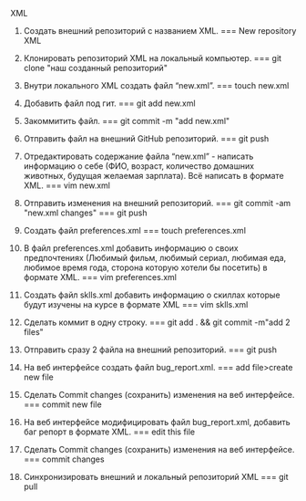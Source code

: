 ﻿XML

1. Создать внешний репозиторий c названием XML.  ===  New repository XML
2. Клонировать репозиторий XML на локальный компьютер.  ===  git clone "наш созданный репозиторий"
3. Внутри локального XML создать файл “new.xml”.  ===  touch new.xml
4. Добавить файл под гит.  ===  git add new.xml
5. Закоммитить файл.  ===  git commit -m "add new.xml"
6. Отправить файл на внешний GitHub репозиторий.  ===  git push
7. Отредактировать содержание файла “new.xml” - написать информацию о себе (ФИО, возраст, количество домашних животных, будущая желаемая зарплата). Всё написать в формате XML.  ===  vim new.xml
8. Отправить изменения на внешний репозиторий.  ===  git commit -am "new.xml changes"
                                                                                                 ===  git push

9. Создать файл preferences.xml  ===  touch preferences.xml
10. В файл preferences.xml добавить информацию о своих предпочтениях (Любимый фильм, любимый сериал, любимая еда, любимое время года, сторона которую хотели бы посетить) в формате XML.  ===  vim preferences.xml
11. Создать файл sklls.xml добавить информацию о скиллах которые будут изучены на курсе в формате XML  ===  vim sklls.xml
12. Сделать коммит в одну строку.  ===  git add . && git commit -m"add 2 files"
13. Отправить сразу 2 файла на внешний репозиторий.  ===  git push
14. На веб интерфейсе создать файл bug\_report.xml.  ===  add file>create new file
15. Сделать Commit changes (сохранить) изменения на веб интерфейсе.  ===  commit new file
16. На веб интерфейсе модифицировать файл bug\_report.xml, добавить баг репорт в формате XML.  ===  edit this file
17. Сделать Commit changes (сохранить) изменения на веб интерфейсе.  ===  commit changes
18. Синхронизировать внешний и локальный репозиторий XML  ===  git pull
